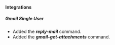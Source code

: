 
#### Integrations
##### Gmail Single User
- Added the ***reply-mail*** command.
- Added the ***gmail-get-attachments*** command.
